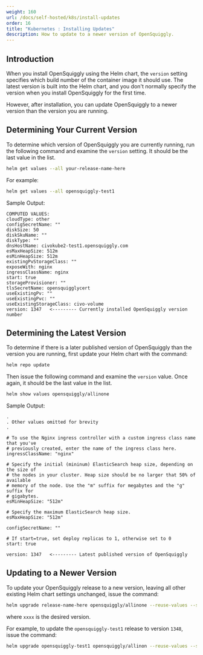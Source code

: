 ```yaml
---
weight: 160
url: /docs/self-hosted/k8s/install-updates
order: 16
title: "Kubernetes : Installing Updates"
description: How to update to a newer version of OpenSquiggly.
---
```

## Introduction
When you install OpenSquiggly using the Helm chart, the ```version``` setting
specifies which build number of the container image it should use. The latest
version is built into the Helm chart, and you don't normally specify the version
when you install OpenSquiggly for the first time.

However, after installation, you can update OpenSquiggly to a newer version than
the version you are running.

## Determining Your Current Version
To determine which version of OpenSquiggly you are currently running, run the
following command and examine the ```version``` setting. It should be the last
value in the list.

```bash
helm get values --all your-release-name-here
```

For example:

```bash
helm get values --all opensquiggly-test1
```

Sample Output:

```
COMPUTED VALUES:
cloudType: other
configSecretName: ""
diskSize: 50
diskSkuName: ""
diskType: ""
dnsHostName: civokube2-test1.opensquiggly.com
esMaxHeapSize: 512m
esMinHeapSize: 512m
existingPvStorageClass: ""
exposeWith: nginx
ingressClassName: nginx
start: true
storageProvisioner: ""
tlsSecretName: opensquigglycert
useExistingPv: ""
useExistingPvc: ""
useExistingStorageClass: civo-volume
version: 1347   <--------- Currently installed OpenSquiggly version number
```

## Determining the Latest Version
To determine if there is a later published version of OpenSquiggly than the version
you are running, first update your Helm chart with the command:

```bash
helm repo update
```

Then issue the following command and examine the ```version``` value. Once again, it
should be the last value in the list.

```bash
helm show values opensquiggly/allinone
```

Sample Output:

```
.
. Other values omitted for brevity
.

# To use the Nginx ingress controller with a custom ingress class name that you've
# previously created, enter the name of the ingress class here. 
ingressClassName: "nginx"

# Specify the initial (mininum) ElasticSearch heap size, depending on the size of 
# the nodes in your cluster. Heap size should be no larger that 50% of available 
# memory of the node. Use the "m" suffix for megabytes and the "g" suffix for 
# gigabytes.
esMinHeapSize: "512m"

# Specify the maximum ElasticSearch heap size.
esMaxHeapSize: "512m"

configSecretName: ""

# If start=true, set deploy replicas to 1, otherwise set to 0
start: true

version: 1347   <--------- Latest published version of OpenSquiggly
```

## Updating to a Newer Version
To update your OpenSquiggly release to a new version, leaving all other existing
Helm chart settings unchanged, issue the command:

```bash
helm upgrade release-name-here opensquiggly/allinone --reuse-values --set version=xxxx
```

where ```xxxx``` is the desired version.

For example, to update the ```opensquiggly-test1``` release to version ```1348```, issue
the command:

```bash
helm upgrade opensquiggly-test1 opensquiggly/allinon --reuse-values --set version=1348
```
